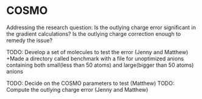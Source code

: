 # COSMO
Addressing the research question: Is the outlying charge error 
significant in the gradient calculations? Is the outlying charge 
correction enough to remedy the issue?

TODO: Develop a set of molecules to test the error (Jenny and Matthew)
+Made a directory called benchmark with a file for unoptimized anions
containing both small(less than 50 atoms) and large(bigger than 50 atoms)
 anions

TODO: Decide on the COSMO parameters to test (Matthew)
TODO: Compute the outlying charge error (Jenny and Matthew)
